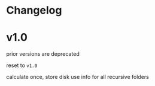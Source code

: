 # Changelog



# v1.0 

prior versions are deprecated

reset to `v1.0`

calculate once, store disk use info for all recursive folders